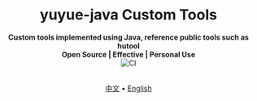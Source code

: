 <h1 align="center" style="text-align:center;vertical-align:middle;">
  yuyue-java Custom Tools
  <br>
</h1>

<p align="center" style="text-align:center;vertical-align:middle;">
  <b>Custom tools implemented using Java, reference public tools such as hutool</b>
  <br>
  <b>Open Source | Effective | Personal Use</b>
  <br>
  <img src="https://img.shields.io/github/last-commit/yuyue98/yuyue-java?color=66CCFF&label=last-commit" alt="CI">
  <br>
  <br>
</p>

<p align="center" style="text-align:center;vertical-align:middle;">
  <a href="/README.md">中文</a> •
  <a href="/README_EN.md">English</a>
</p>
